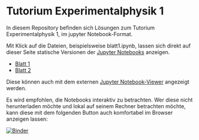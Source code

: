 # Tutorium Experimentalphysik 1

In diesem Repository befinden sich Lösungen zum Tutorium Experimentalphysik 1, im jupyter Notebook-Format.

Mit Klick auf die Dateien, beispielsweise blatt1.ipynb, lassen sich direkt auf dieser Seite statische Versionen der [Jupyter Notebooks](http://jupyter.org) anzeigen.

* [Blatt 1](https://github.com/philippgadow/tutorium_experimentalphysik1/blob/master/blatt1.ipynb)
* [Blatt 2](https://github.com/philippgadow/tutorium_experimentalphysik1/blob/master/blatt2.ipynb)

Diese können auch mit dem externen [Jupyter Notebook-Viewer](http://nbviewer.jupyter.org) angezeigt werden.

Es wird empfohlen, die Notebooks interaktiv zu betrachten. Wer diese nicht herunterladen möchte und lokal auf seinem Rechner betrachten möchte, kann diese mit dem folgenden Button auch komfortabel im Browser anzeigen lassen:

[![Binder](http://tutorium.pgadow.de/images/start_notebooks.png)](http://mybinder.org:/repo/philippgadow/tutorium_experimentalphysik1)
